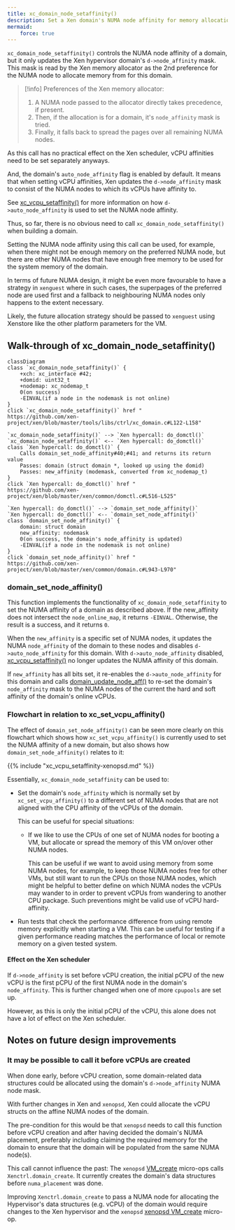 ```yaml
---
title: xc_domain_node_setaffinity()
description: Set a Xen domain's NUMA node affinity for memory allocations
mermaid:
    force: true
---
```


`xc_domain_node_setaffinity()` controls the NUMA node affinity of a domain,
but it only updates the Xen hypervisor domain's `d->node_affinity` mask.
This mask is read by the Xen memory allocator as the 2nd preference for the
NUMA node to allocate memory from for this domain.

> [!info] Preferences of the Xen memory allocator:
> 1. A NUMA node passed to the allocator directly takes precedence, if present.
> 2. Then, if the allocation is for a domain, it's `node_affinity` mask is tried.
> 3. Finally, it falls back to spread the pages over all remaining NUMA nodes.

As this call has no practical effect on the Xen scheduler, vCPU affinities
need to be set separately anyways.

And, the domain's `auto_node_affinity` flag is enabled by default. It means
that when setting vCPU affinities, Xen updates the `d->node_affinity` mask
to consist of the NUMA nodes to which its vCPUs have affinity to.

See [xc_vcpu_setaffinity()](xc_vcpu_setaffinity) for more information
on how `d->auto_node_affinity` is used to set the NUMA node affinity.

Thus, so far, there is no obvious need to call `xc_domain_node_setaffinity()`
when building a domain.

Setting the NUMA node affinity using this call can be used,
for example, when there might not be enough memory on the
preferred NUMA node, but there are other NUMA nodes that have
enough free memory to be used for the system memory of the domain.

In terms of future NUMA design, it might be even more favourable to
have a strategy in `xenguest` where in such cases, the superpages
of the preferred node are used first and a fallback to neighbouring
NUMA nodes only happens to the extent necessary.

Likely, the future allocation strategy should be passed to `xenguest`
using Xenstore like the other platform parameters for the VM.

## Walk-through of xc_domain_node_setaffinity()

```mermaid
classDiagram
class `xc_domain_node_setaffinity()` {
    +xch: xc_interface #42;
    +domid: uint32_t
    +nodemap: xc_nodemap_t
    0(on success)
    -EINVAL(if a node in the nodemask is not online)
}
click `xc_domain_node_setaffinity()` href "
https://github.com/xen-project/xen/blob/master/tools/libs/ctrl/xc_domain.c#L122-L158"

`xc_domain_node_setaffinity()` --> `Xen hypercall: do_domctl()`
`xc_domain_node_setaffinity()` <-- `Xen hypercall: do_domctl()`
class `Xen hypercall: do_domctl()` {
    Calls domain_set_node_affinity#40;#41; and returns its return value
    Passes: domain (struct domain *, looked up using the domid)
    Passes: new_affinity (modemask, converted from xc_nodemap_t)
}
click `Xen hypercall: do_domctl()` href "
https://github.com/xen-project/xen/blob/master/xen/common/domctl.c#L516-L525"

`Xen hypercall: do_domctl()` --> `domain_set_node_affinity()`
`Xen hypercall: do_domctl()` <-- `domain_set_node_affinity()`
class `domain_set_node_affinity()` {
    domain: struct domain
    new_affinity: nodemask
    0(on success, the domain's node_affinity is updated)
    -EINVAL(if a node in the nodemask is not online)
}
click `domain_set_node_affinity()` href "
https://github.com/xen-project/xen/blob/master/xen/common/domain.c#L943-L970"
```

### domain_set_node_affinity()

This function implements the functionality of `xc_domain_node_setaffinity`
to set the NUMA affinity of a domain as described above.
If the new_affinity does not intersect the `node_online_map`,
it returns `-EINVAL`. Otherwise, the result is a success, and it returns `0`.

When the `new_affinity` is a specific set of NUMA nodes, it updates the NUMA
`node_affinity` of the domain to these nodes and disables `d->auto_node_affinity`
for this domain. With `d->auto_node_affinity` disabled,
[xc_vcpu_setaffinity()](xc_vcpu_setaffinity) no longer updates the NUMA affinity
of this domain.

If `new_affinity` has all bits set, it re-enables the `d->auto_node_affinity`
for this domain and calls
[domain_update_node_aff()](https://github.com/xen-project/xen/blob/e16acd80/xen/common/sched/core.c#L1809-L1876)
to re-set the domain's `node_affinity` mask to the NUMA nodes of the current
the hard and soft affinity of the domain's online vCPUs.

### Flowchart in relation to xc_set_vcpu_affinity()

The effect of `domain_set_node_affinity()` can be seen more clearly on this
flowchart which shows how `xc_set_vcpu_affinity()` is currently used to set
the NUMA affinity of a new domain, but also shows how `domain_set_node_affinity()`
relates to it:

{{% include "xc_vcpu_setaffinity-xenopsd.md" %}}

Essentially, `xc_domain_node_setaffinity` can be used to:

- Set the domain's `node_affinity` which is normally set by
  `xc_set_vcpu_affinity()` to a different set of NUMA nodes that are not
  aligned with the CPU affinity of the vCPUs of the domain.

  This can be useful for special situations:

  - If we like to use the CPUs of one set of NUMA nodes for booting a VM,
    but allocate or spread the memory of this VM on/over other NUMA nodes.

    This can be useful if we want to avoid using memory from some NUMA nodes,
    for example, to keep those NUMA nodes free for other VMs,
    but still want to run the CPUs on those NUMA nodes, which
    might be helpful to better define on which NUMA nodes the vCPUs
    may wander to in order to prevent vCPUs from wandering to another
    CPU package. Such preventions might be valid use of vCPU hard-affinity.

- Run tests that check the performance difference from using remote memory
  explicitly when starting a VM. This can be useful for testing if a given
  performance reading matches the performance of local or remote memory
  on a given tested system.

#### Effect on the Xen scheduler

If `d->node_affinity` is set before vCPU creation, the initial pCPU
of the new vCPU is the first pCPU of the first NUMA node in the domain's
`node_affinity`. This is further changed when one of more `cpupools` are set up.

However, as this is only the initial pCPU of the vCPU, this alone does
not have a lot of effect on the Xen scheduler.

## Notes on future design improvements

### It may be possible to call it before vCPUs are created

When done early, before vCPU creation, some domain-related data structures
could be allocated using the domain's `d->node_affinity` NUMA node mask.

With further changes in Xen and `xenopsd`, Xen could allocate the vCPU structs
on the affine NUMA nodes of the domain.

The pre-condition for this would be that `xenopsd` needs to call this function
before vCPU creation and after having decided the domain's NUMA placement,
preferably including claiming the required memory for the domain to ensure
that the domain will be populated from the same NUMA node(s).

This call cannot influence the past: The `xenopsd`
[VM_create](../../xenopsd/walkthroughs/VM.start.md#2-create-a-xen-domain)
micro-ops calls `Xenctrl.domain_create`. It currently creates
the domain's data structures before `numa_placement` was done.

Improving `Xenctrl.domain_create` to pass a NUMA node
for allocating the Hypervisor's data structures (e.g. vCPU)
of the domain would require changes
to the Xen hypervisor and the `xenopsd`
[xenopsd VM_create](../../xenopsd/walkthroughs/VM.start.md#2-create-a-xen-domain)
micro-op.
